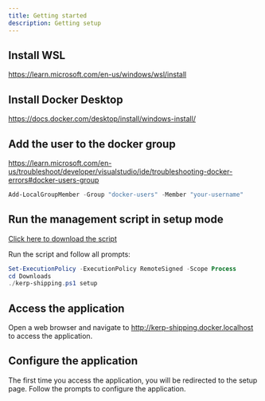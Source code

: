 ```yaml
---
title: Getting started
description: Getting setup
---
```


## Install WSL

https://learn.microsoft.com/en-us/windows/wsl/install

## Install Docker Desktop

https://docs.docker.com/desktop/install/windows-install/

## Add the user to the docker group

https://learn.microsoft.com/en-us/troubleshoot/developer/visualstudio/ide/troubleshooting-docker-errors#docker-users-group

```powershell
Add-LocalGroupMember -Group "docker-users" -Member "your-username"
```

## Run the management script in setup mode

<a href="/knights-apparel-kerp-shipping/kerp-shipping.ps1" download>Click here to download the script</a>

Run the script and follow all prompts:

```powershell
Set-ExecutionPolicy -ExecutionPolicy RemoteSigned -Scope Process
cd Downloads
./kerp-shipping.ps1 setup
```

## Access the application

Open a web browser and navigate to http://kerp-shipping.docker.localhost to access the application.

## Configure the application

The first time you access the application, you will be redirected to the setup page.
Follow the prompts to configure the application.

